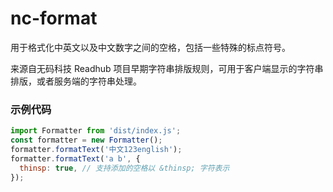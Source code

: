 # nc-format

用于格式化中英文以及中文数字之间的空格，包括一些特殊的标点符号。

来源自无码科技 Readhub 项目早期字符串排版规则，可用于客户端显示的字符串排版，或者服务端的字符串处理。

### 示例代码

```javascript
import Formatter from 'dist/index.js';
const formatter = new Formatter();
formatter.formatText('中文123english');
formatter.formatText('a b', {
  thinsp: true, // 支持添加的空格以 &thinsp; 字符表示
});
```
